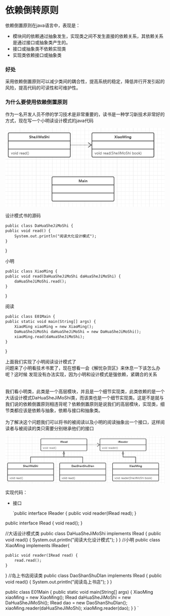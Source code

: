 # 依赖倒转原则

依赖倒置原则在java语言中，表现是：

* 模块间的依赖通过抽象发生，实现类之间不发生直接的依赖关系，其依赖关系是通过接口或抽象类产生的。
* 接口或抽象类不依赖实现类
* 实现类依赖接口或抽象类

### 好处

采用依赖倒置原则可以减少类间的耦合性，提高系统的稳定，降低并行开发引起的风险，提高代码的可读性和可维护性。

### 为什么要使用依赖倒置原则

作为一名开发人员不停的学习技术是非常重要的，读书是一种学习新技术非常好的方式，现在写一个小明读设计模式的java代码

![小明阅读](https://github.com/shanyao19940801/BookeNote/blob/master/ReadingNotes/DaHuaSheJiMoShi/src/main/java/com/yao/six_principle/DependenceInversionPrinciple/image01.PNG)

设计模式书的源码

    public class DaHuaSheJiMoShi {
    public void read() {
        System.out.println("阅读大化设计模式");
    }
}

小明

    public class XiaoMing {
    public void read(DaHuaSheJiMoShi daHuaSheJiMoShi) {
        daHuaSheJiMoShi.read();
    }
}

阅读

    public class E01Main {
    public static void main(String[] args) {
        XiaoMing xiaoMing = new XiaoMing();
        DaHuaSheJiMoShi daHuaSheJiMoShi = new DaHuaSheJiMoShi();
        xiaoMing.read(daHuaSheJiMoShi);
    }
}

上面我们实现了小明阅读设计模式了<br>
问题来了小明看技术书累了，现在想看一会《解忧杂货区》来休息一下该怎么办呢？这时候 发现没有办法实现，因为小明和设计模式是强依赖，紧耦合的关系<br>	
<br>
我们看小明类，此类是一个高层模块，并且是一个细节实现类，此类依赖的是一个大话设计模式DaHuaSheJiMoShi类，而该类也是一个细节实现类。这是不是就与我们说的依赖倒置原则相违背呢？依赖倒置原则是说我们的高层模块，实现类，细节类都应该是依赖与抽象，依赖与接口和抽象类。
<br>
<br>
为了解决这个问题我们可以将书的被阅读以及小明的阅读抽象出一个接口，这样阅读者与被阅读的类只需要分别继承他们的接口

![重构后的阅读](https://github.com/shanyao19940801/BookeNote/blob/master/ReadingNotes/DaHuaSheJiMoShi/src/main/java/com/yao/six_principle/DependenceInversionPrinciple/image02.PNG)

实现代码：

* 接口

    

    `public interface IReader {
    public void reader(IRead read);
}

public interface IRead {
    void read();
}

//大话设计模式类
public class DaHuaSheJiMoShi implements IRead {
    public void read() {
        System.out.println("阅读大化设计模式");
    }
}
//小明
public class XiaoMing implements IReader{

    public void reader(IRead read) {
        read.read();
    }
}
//岛上书店阅读类
public class DaoShanShuDIan implements IRead {
    public void read() {
        System.out.println("阅读岛上书店");
    }
}

public class E01Main {
    public static void main(String[] args) {
        XiaoMing xiaoMing = new XiaoMing();
        IRead daHuaSheJiMoShi = new DaHuaSheJiMoShi();
        IRead dao = new DaoShanShuDIan();
        xiaoMing.reader(daHuaSheJiMoShi);
        xiaoMing.reader(dao);
    }
}
`